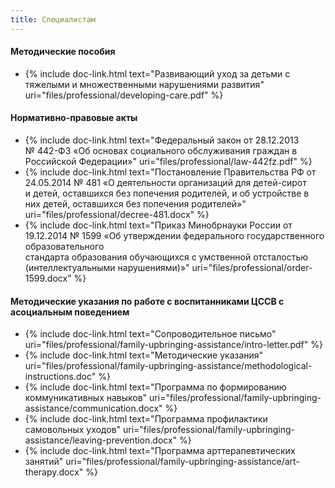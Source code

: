 ```yaml
---
title: Специалистам
---
```


#### Методические пособия
* {% include doc-link.html text="Развивающий уход за детьми с тяжелыми и множественными нарушениями развития" uri="files/professional/developing-care.pdf" %}

#### Нормативно-правовые акты
* {% include doc-link.html text="Федеральный закон от 28.12.2013 № 442-ФЗ «Об основах социального обслуживания граждан в Российской Федерации»" uri="files/professional/law-442fz.pdf" %}
* {% include doc-link.html text="Постановление Правительства РФ от 24.05.2014 № 481 «О деятельности организаций для детей-сирот  
  и детей, оставшихся без попечения родителей, и об устройстве в них детей, оставшихся без попечения родителей»" uri="files/professional/decree-481.docx" %}
* {% include doc-link.html text="Приказ Минобрнауки России от 19.12.2014 № 1599 «Об утверждении федерального государственного образовательного  
  стандарта образования обучающихся с умственной отсталостью (интеллектуальными нарушениями)»" uri="files/professional/order-1599.docx" %}

#### Методические указания по работе с воспитанниками ЦССВ с асоциальным поведением
* {% include doc-link.html text="Сопроводительное письмо" uri="files/professional/family-upbringing-assistance/intro-letter.pdf" %}
* {% include doc-link.html text="Методические указания" uri="files/professional/family-upbringing-assistance/methodological-instructions.doc" %}
* {% include doc-link.html text="Программа по формированию коммуникативных навыков" uri="files/professional/family-upbringing-assistance/communication.docx" %}
* {% include doc-link.html text="Программа профилактики самовольных уходов" uri="files/professional/family-upbringing-assistance/leaving-prevention.docx" %}
* {% include doc-link.html text="Программа арттерапевтических занятий" uri="files/professional/family-upbringing-assistance/art-therapy.docx" %}
